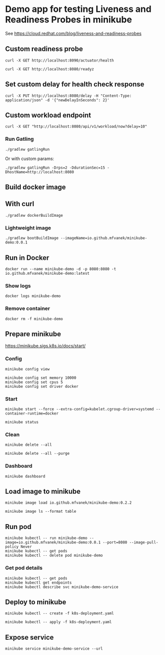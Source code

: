 # Demo app for testing Liveness and Readiness Probes in minikube
See https://cloud.redhat.com/blog/liveness-and-readiness-probes

## Custom readiness probe
```shell
curl -X GET http://localhost:8090/actuator/health
```

```shell
curl -X GET http://localhost:8080/readyz
```

## Set custom delay for health check response
```shell
curl -X PUT http://localhost:8080/delay -H "Content-Type: application/json" -d '{"newDelayInSeconds": 2}'
```

## Custom workload endpoint
```shell
curl -X GET "http://localhost:8080/api/v1/workload/now?delay=10"
```

### Run Gatling
```shell
./gradlew gatlingRun
```

Or with custom params:
```shell
./gradlew gatlingRun -Drps=2 -DdurationSec=15 -DhostName=http://localhost:8080
```

## Build docker image
## With curl
```shell
./gradlew dockerBuildImage
```

### Lightweight image
```shell
./gradlew bootBuildImage --imageName=io.github.mfvanek/minikube-demo:0.0.1
```

## Run in Docker
```shell
docker run --name minikube-demo -d -p 8080:8080 -t io.github.mfvanek/minikube-demo:latest
```

### Show logs
```shell
docker logs minikube-demo
```

### Remove container
```shell
docker rm -f minikube-demo
```

## Prepare minikube
https://minikube.sigs.k8s.io/docs/start/

### Config
```shell
minikube config view
```

```shell
minikube config set memory 10000
minikube config set cpus 5
minikube config set driver docker
```

### Start
```shell
minikube start --force --extra-config=kubelet.cgroup-driver=systemd --container-runtime=docker
```

```shell
minikube status
```

### Clean
```shell
minikube delete --all
```

```shell
minikube delete --all --purge
```

### Dashboard
```shell
minikube dashboard
```

## Load image to minikube
```shell
minikube image load io.github.mfvanek/minikube-demo:0.2.2
```

```shell
minikube image ls --format table
```

## Run pod
```shell
minikube kubectl -- run minikube-demo --image=io.github.mfvanek/minikube-demo:0.0.1 --port=8080 --image-pull-policy Never
minikube kubectl -- get pods
minikube kubectl -- delete pod minikube-demo
```

### Get pod details
```shell
minikube kubectl -- get pods
minikube kubectl get endpoints
minikube kubectl describe svc minikube-demo-service
```

## Deploy to minikube
```shell
minikube kubectl -- create -f k8s-deployment.yaml
```

```shell
minikube kubectl -- apply -f k8s-deployment.yaml
```

## Expose service
```shell
minikube service minikube-demo-service --url
```

